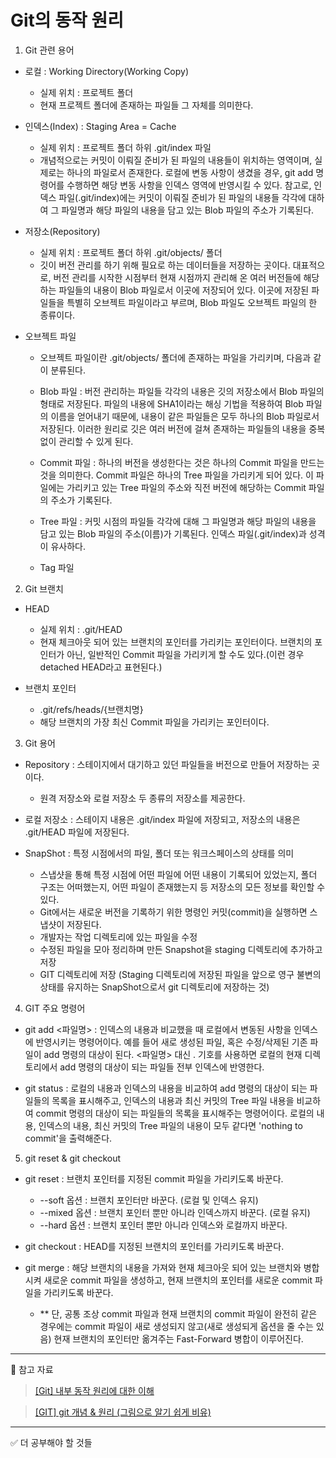 # Git의 동작 원리

1. Git 관련 용어

- 로컬 : Working Directory(Working Copy)

  - 실제 위치 : 프로젝트 폴더
  - 현재 프로젝트 폴더에 존재하는 파일들 그 자체를 의미한다.

- 인덱스(Index) : Staging Area = Cache

  - 실제 위치 : 프로젝트 폴더 하위 .git/index 파일
  - 개념적으로는 커밋이 이뤄질 준비가 된 파일의 내용들이 위치하는 영역이며, 실제로는 하나의 파일로서 존재한다. 로컬에 변동 사항이 생겼을 경우, git add 명령어를 수행하면 해당 변동 사항을 인덱스 영역에 반영시킬 수 있다. 참고로, 인덱스 파일(.git/index)에는 커밋이 이뤄질 준비가 된 파일의 내용들 각각에 대하여 그 파일명과 해당 파일의 내용을 담고 있는 Blob 파일의 주소가 기록된다.

- 저장소(Repository)

  - 실제 위치 : 프로젝트 폴더 하위 .git/objects/ 폴더
  - 깃이 버전 관리를 하기 위해 필요로 하는 데이터들을 저장하는 곳이다. 대표적으로, 버전 관리를 시작한 시점부터 현재 시점까지 관리해 온 여러 버전들에 해당하는 파일들의 내용이 Blob 파일로서 이곳에 저장되어 있다. 이곳에 저장된 파일들을 특별히 오브젝트 파일이라고 부르며, Blob 파일도 오브젝트 파일의 한 종류이다.

- 오브젝트 파일

  - 오브젝트 파일이란 .git/objects/ 폴더에 존재하는 파일을 가리키며, 다음과 같이 분류된다.

  - Blob 파일 : 버전 관리하는 파일들 각각의 내용은 깃의 저장소에서 Blob 파일의 형태로 저장된다. 파일의 내용에 SHA1이라는 해싱 기법을 적용하여 Blob 파일의 이름을 얻어내기 때문에, 내용이 같은 파일들은 모두 하나의 Blob 파일로서 저장된다. 이러한 원리로 깃은 여러 버전에 걸쳐 존재하는 파일들의 내용을 중복 없이 관리할 수 있게 된다.

  - Commit 파일 : 하나의 버전을 생성한다는 것은 하나의 Commit 파일을 만드는 것을 의미한다. Commit 파일은 하나의 Tree 파일을 가리키게 되어 있다. 이 파일에는 가리키고 있는 Tree 파일의 주소와 직전 버전에 해당하는 Commit 파일의 주소가 기록된다.

  - Tree 파일 : 커밋 시점의 파일들 각각에 대해 그 파일명과 해당 파일의 내용을 담고 있는 Blob 파일의 주소(이름)가 기록된다. 인덱스 파일(.git/index)과 성격이 유사하다.

  - Tag 파일

2. Git 브랜치

- HEAD

  - 실제 위치 : .git/HEAD
  - 현재 체크아웃 되어 있는 브랜치의 포인터를 가리키는 포인터이다. 브랜치의 포인터가 아닌, 일반적인 Commit 파일을 가리키게 할 수도 있다.(이런 경우 detached HEAD라고 표현된다.)

- 브랜치 포인터
  - .git/refs/heads/{브랜치명}
  - 해당 브랜치의 가장 최신 Commit 파일을 가리키는 포인터이다.

3. Git 용어

- Repository : 스테이지에서 대기하고 있던 파일들을 버전으로 만들어 저장하는 곳이다.

  - 원격 저장소와 로컬 저장소 두 종류의 저장소를 제공한다.

- 로컬 저장소 : 스테이지 내용은 .git/index 파일에 저장되고, 저장소의 내용은 .git/HEAD 파일에 저장된다.

- SnapShot : 특정 시점에서의 파일, 폴더 또는 워크스페이스의 상태를 의미

  - 스냅샷을 통해 특정 시점에 어떤 파일에 어떤 내용이 기록되어 있었는지, 폴더 구조는 어떠했는지, 어떤 파일이 존재했는지 등 저장소의 모든 정보를 확인할 수 있다.

  * Git에서는 새로운 버전을 기록하기 위한 명령인 커밋(commit)을 실행하면 스냅샷이 저장된다.

  - 개발자는 작업 디렉토리에 있는 파일을 수정
  - 수정된 파일을 모아 정리하며 만든 Snapshot을 staging 디렉토리에 추가하고 저장
  - GIT 디렉토리에 저장 (Staging 디렉토리에 저장된 파일을 앞으로 영구 불변의 상태를 유지하는 SnapShot으로서 git 디렉토리에 저장하는 것)

4. GIT 주요 명령어

- git add <파일명> : 인덱스의 내용과 비교했을 때 로컬에서 변동된 사항을 인덱스에 반영시키는 명령어이다. 예를 들어 새로 생성된 파일, 혹은 수정/삭제된 기존 파일이 add 명령의 대상이 된다. <파일명> 대신 . 기호를 사용하면 로컬의 현재 디렉토리에서 add 명령의 대상이 되는 파일들 전부 인덱스에 반영한다.

- git status : 로컬의 내용과 인덱스의 내용을 비교하여 add 명령의 대상이 되는 파일들의 목록을 표시해주고, 인덱스의 내용과 최신 커밋의 Tree 파일 내용을 비교하여 commit 명령의 대상이 되는 파일들의 목록을 표시해주는 명령어이다. 로컬의 내용, 인덱스의 내용, 최신 커밋의 Tree 파일의 내용이 모두 같다면 'nothing to commit'을 출력해준다.

5. git reset & git checkout

- git reset : 브랜치 포인터를 지정된 commit 파일을 가리키도록 바꾼다.

  - --soft 옵션 : 브랜치 포인터만 바꾼다. (로컬 및 인덱스 유지)
  - --mixed 옵션 : 브랜치 포인터 뿐만 아니라 인덱스까지 바꾼다. (로컬 유지)
  - --hard 옵션 : 브랜치 포인터 뿐만 아니라 인덱스와 로컬까지 바꾼다.

- git checkout : HEAD를 지정된 브랜치의 포인터를 가리키도록 바꾼다.

- git merge : 해당 브랜치의 내용을 가져와 현재 체크아웃 되어 있는 브랜치와 병합시켜 새로운 commit 파일을 생성하고, 현재 브랜치의 포인터를 새로운 commit 파일을 가리키도록 바꾼다.

  - \*\* 단, 공통 조상 commit 파일과 현재 브랜치의 commit 파일이 완전히 같은 경우에는 commit 파일이 새로 생성되지 않고(새로 생성되게 옵션을 줄 수는 있음) 현재 브랜치의 포인터만 옮겨주는 Fast-Forward 병합이 이루어진다.

---

🙏 참고 자료

> [[Git] 내부 동작 원리에 대한 이해](https://it-eldorado.tistory.com/4)

> [[GIT] git 개념 & 원리 (그림으로 알기 쉽게 비유)](https://inpa.tistory.com/entry/GIT-⚡%EF%B8%8F-개념-원리-쉽게이해#)

---

✅ 더 공부해야 할 것들
